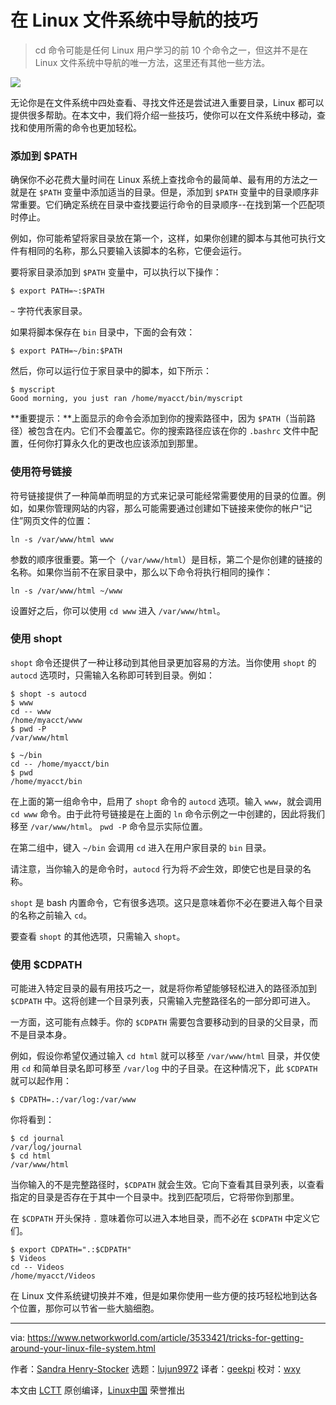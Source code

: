 [#]: collector: (lujun9972)
[#]: translator: (geekpi)
[#]: reviewer: (wxy)
[#]: publisher: ( )
[#]: url: ( )
[#]: subject: (Tricks for getting around your Linux file system)
[#]: via: (https://www.networkworld.com/article/3533421/tricks-for-getting-around-your-linux-file-system.html)
[#]: author: (Sandra Henry-Stocker https://www.networkworld.com/author/Sandra-Henry_Stocker/)

在 Linux 文件系统中导航的技巧
======

> cd 命令可能是任何 Linux 用户学习的前 10 个命令之一，但这并不是在 Linux 文件系统中导航的唯一方法，这里还有其他一些方法。

![](https://img.linux.net.cn/data/attachment/album/202005/22/114058yrzlx94rz9lbx974.jpg)

无论你是在文件系统中四处查看、寻找文件还是尝试进入重要目录，Linux 都可以提供很多帮助。在本文中，我们将介绍一些技巧，使你可以在文件系统中移动，查找和使用所需的命令也更加轻松。

### 添加到 \$PATH

确保你不必花费大量时间在 Linux 系统上查找命令的最简单、最有用的方法之一就是在 `$PATH` 变量中添加适当的目录。但是，添加到 `$PATH` 变量中的目录顺序非常重要。它们确定系统在目录中查找要运行命令的目录顺序--在找到第一个匹配项时停止。

例如，你可能希望将家目录放在第一个，这样，如果你创建的脚本与其他可执行文件有相同的名称，那么只要输入该脚本的名称，它便会运行。

要将家目录添加到 `$PATH` 变量中，可以执行以下操作：

```
$ export PATH=~:$PATH
```

`~` 字符代表家目录。

如果将脚本保存在 `bin` 目录中，下面的会有效：

```
$ export PATH=~/bin:$PATH
```

然后，你可以运行位于家目录中的脚本，如下所示：

```
$ myscript
Good morning, you just ran /home/myacct/bin/myscript
```

**重要提示：**上面显示的命令会添加到你的搜索路径中，因为 `$PATH`（当前路径）被包含在内。它们不会覆盖它。你的搜索路径应该在你的 `.bashrc` 文件中配置，任何你打算永久化的更改也应该添加到那里。

### 使用符号链接

符号链接提供了一种简单而明显的方式来记录可能经常需要使用的目录的位置。例如，如果你管理网站的内容，那么可能需要通过创建如下链接来使你的帐户“记住”网页文件的位置：

```
ln -s /var/www/html www
```

参数的顺序很重要。第一个（`/var/www/html`）是目标，第二个是你创建的链接的名称。如果你当前不在家目录中，那么以下命令将执行相同的操作：

```
ln -s /var/www/html ~/www
```

设置好之后，你可以使用 `cd www` 进入 `/var/www/html`。

### 使用 shopt

`shopt` 命令还提供了一种让移动到其他目录更加容易的方法。当你使用 `shopt` 的 `autocd` 选项时，只需输入名称即可转到目录。例如：

```
$ shopt -s autocd
$ www
cd -- www
/home/myacct/www
$ pwd -P
/var/www/html

$ ~/bin
cd -- /home/myacct/bin
$ pwd
/home/myacct/bin
```

在上面的第一组命令中，启用了 `shopt` 命令的 `autocd` 选项。输入 `www`，就会调用 `cd www` 命令。由于此符号链接是在上面的 `ln` 命令示例之一中创建的，因此将我们移至 `/var/www/html`。 `pwd -P` 命令显示实际位置。

在第二组中，键入 `~/bin` 会调用 `cd` 进入在用户家目录的 `bin` 目录。

请注意，当你输入的是命令时，`autocd` 行为将*不会*生效，即使它也是目录的名称。

`shopt` 是 bash 内置命令，它有很多选项。这只是意味着你不必在要进入每个目录的名称之前输入 `cd`。

要查看 `shopt` 的其他选项，只需输入 `shopt`。

### 使用 \$CDPATH

可能进入特定目录的最有用技巧之一，就是将你希望能够轻松进入的路径添加到 `$CDPATH` 中。这将创建一个目录列表，只需输入完整路径名的一部分即可进入。

一方面，这可能有点棘手。你的 `$CDPATH` 需要包含要移动到的目录的父目录，而不是目录本身。

例如，假设你希望仅通过输入 `cd html` 就可以移至 `/var/www/html` 目录，并仅使用 `cd` 和简单目录名即可移至 `/var/log` 中的子目录。在这种情况下，此 `$CDPATH` 就可以起作用：

```
$ CDPATH=.:/var/log:/var/www
```

你将看到：

```
$ cd journal
/var/log/journal
$ cd html
/var/www/html
```

当你输入的不是完整路径时，`$CDPATH` 就会生效。它向下查看其目录列表，以查看指定的目录是否存在于其中一个目录中。找到匹配项后，它将带你到那里。

在 `$CDPATH` 开头保持 `.` 意味着你可以进入本地目录，而不必在 `$CDPATH` 中定义它们。

```
$ export CDPATH=".:$CDPATH"
$ Videos
cd -- Videos
/home/myacct/Videos
```

在 Linux 文件系统键切换并不难，但是如果你使用一些方便的技巧轻松地到达各个位置，那你可以节省一些大脑细胞。


--------------------------------------------------------------------------------

via: https://www.networkworld.com/article/3533421/tricks-for-getting-around-your-linux-file-system.html

作者：[Sandra Henry-Stocker][a]
选题：[lujun9972][b]
译者：[geekpi](https://github.com/geekpi)
校对：[wxy](https://github.com/wxy)

本文由 [LCTT](https://github.com/LCTT/TranslateProject) 原创编译，[Linux中国](https://linux.cn/) 荣誉推出

[a]: https://www.networkworld.com/author/Sandra-Henry_Stocker/
[b]: https://github.com/lujun9972
[2]: https://www.networkworld.com/blog/itaas-and-the-corporate-storage-technology/?utm_source=IDG&utm_medium=promotions&utm_campaign=HPE22140&utm_content=sidebar (ITAAS and Corporate Storage Strategy)
[3]: https://www.facebook.com/NetworkWorld/
[4]: https://www.linkedin.com/company/network-world
